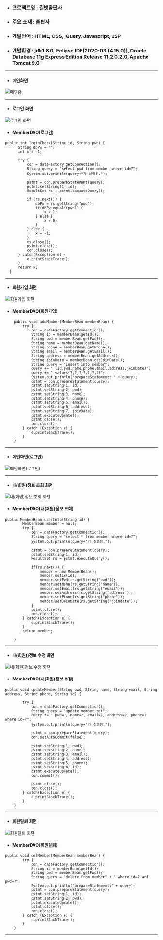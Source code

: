 + ### 프로젝트명 : 길벗출판사 
+ ### 주요 소재 : 출판사 
+ ### 개발언어 : HTML, CSS, jQuery, Javascript, JSP
+ ### 개발환경 : jdk1.8.0, Eclipse IDE(2020-03 (4.15.0)), Oracle Database 11g Express Edition Release 11.2.0.2.0, Apache Tomcat 9.0
* * *
+ #### 메인화면
![메인홈 ](./readme(gilbut)/home.png)
* * *
+ #### 로그인 화면
![로그인 화면](./readme(gilbut)/login.png)
  + #### MemberDAO(로그인)
  ```
public int loginCheck(String id, String pwd) {
		String dbPw = "";
		int x = -1;
		
		try {
			con = dataFactory.getConnection();
			String query = "select pwd from member where id=?";
			System.out.println(query+"가 실행됨.");
			
			pstmt = con.prepareStatement(query);
			pstmt.setString(1, id);
			ResultSet rs = pstmt.executeQuery();
			
			if (rs.next()) {
				dbPw = rs.getString("pwd");
				if(dbPw.equals(pwd)) {
					x = 1;
				} else {
					x = 0;
				}
			} else {
				x = -1;
			}
			rs.close();
			pstmt.close();
			con.close();
		} catch(Exception e) {
			e.printStackTrace();
		}
		return x;
	}
  ```
* * *
+ #### 회원가입 화면
![회원가입 화면](./readme(gilbut)/join.png)
+ #### MemberDAO(회원가입)
```
	public void addMember(MemberBean memberBean) {
		try {
			con = dataFactory.getConnection();
			String id = memberBean.getId();
			String pwd = memberBean.getPwd();
			String name = memberBean.getName();
			String phone = memberBean.getPhone();
			String email = memberBean.getEmail();
			String address = memberBean.getAddress();
			String joinDate = memberBean.getJoinDate();
			String query = "insert into member";
			query += " (id,pwd,name,phone,email,address,joinDate)";
			query += " values(?,?,?,?,?,?,?)";
			System.out.println("prepareStatememt: " + query);
			pstmt = con.prepareStatement(query);
			pstmt.setString(1, id);
			pstmt.setString(2, pwd);
			pstmt.setString(3, name);
			pstmt.setString(4, phone);
			pstmt.setString(5, email);
			pstmt.setString(6, address);
			pstmt.setString(7, joinDate);
			pstmt.executeUpdate();
			pstmt.close();
			con.close();
		} catch (Exception e) {
			e.printStackTrace();
		}
	}
```
* * *
+ #### 메인화면(로그인)
![메인화면(로그인)](./readme(gilbut)/home(login).png)
* * *

+ #### 내(회원)정보 조회 화면
![내(회원)정보 조회 화면](./readme(gilbut)/myinfo.png)
+ #### MemberDAO(내(회원)정보 조회)
```
public MemberBean userInfo(String id) {
		MemberBean member = null;
		try {
			con = dataFactory.getConnection();
			String query = "select * from member where id=?";
			System.out.println(query+"가 실행됨.");
			
			pstmt = con.prepareStatement(query);
			pstmt.setString(1, id);
			ResultSet rs = pstmt.executeQuery();
			
			if(rs.next()) {
				member = new MemberBean();
				member.setId(id);
				member.setPwd(rs.getString("pwd"));
				member.setName(rs.getString("name"));
				member.setEmail(rs.getString("email"));
				member.setAddress(rs.getString("address"));
				member.setPhone(rs.getString("phone"));
				member.setJoinDate(rs.getString("joindate"));
			}
			pstmt.close();
			con.close();
		} catch(Exception e) {
			e.printStackTrace();
		}
		return member;
	
	}
```
* * *

+ #### 내(회원))정보 수정 화면
![내(회원)정보 수정 화면](./readme(gilbut)/myedit.png)
+ #### MemberDAO(내(회원)정보 수정)
```
public void updateMember(String pwd, String name, String email, String address, String phone, String id) {
		
		try {
			con = dataFactory.getConnection();
			String query = "update member set";
			query += " pwd=?, name=?, email=?, address=?, phone=? where id=?";
			System.out.println(query+"가 실행됨.");
			
			pstmt = con.prepareStatement(query);
			con.setAutoCommit(false);
			
			pstmt.setString(1, pwd);
			pstmt.setString(2, name);
			pstmt.setString(3, email);
			pstmt.setString(4, address);
			pstmt.setString(5, phone);
			pstmt.setString(6, id);
			pstmt.executeUpdate();
			con.commit();
			
			pstmt.close();
			con.close();
		} catch(Exception e) {
			e.printStackTrace();
		}
	}
```
* * *
+ #### 회원탈퇴 화면
![회원탈퇴 화면](./readme(gilbut)/delMember.png)
+ #### MemberDAO(회원탈퇴)
```
public void delMember(MemberBean memberBean) {
		try {
			con = dataFactory.getConnection();
			String id = memberBean.getId();
			String pwd = memberBean.getPwd();
			String query = "delete from member" + " where id=? and pwd=?";
			System.out.println("prepareStatememt:" + query);
			pstmt = con.prepareStatement(query);
			pstmt.setString(1, id);
			pstmt.setString(2, pwd);
			pstmt.executeUpdate();
			pstmt.close();
			con.close();
		} catch (Exception e) {
			e.printStackTrace();
		}
	}
```
* * *
